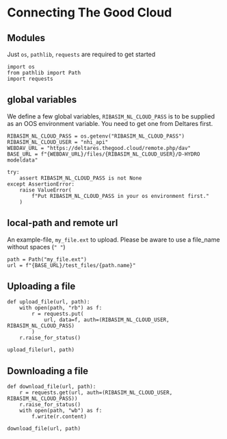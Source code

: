# Connecting The Good Cloud

## Modules
Just `os`, `pathlib`, `requests` are required to get started
```
import os
from pathlib import Path
import requests
```

## global variables
We define a few global variables, `RIBASIM_NL_CLOUD_PASS` is to be supplied as an OOS environment variable.
You need to get one from Deltares first.

```
RIBASIM_NL_CLOUD_PASS = os.getenv("RIBASIM_NL_CLOUD_PASS")
RIBASIM_NL_CLOUD_USER = "nhi_api"
WEBDAV_URL = "https://deltares.thegood.cloud/remote.php/dav"
BASE_URL = f"{WEBDAV_URL}/files/{RIBASIM_NL_CLOUD_USER}/D-HYDRO modeldata"

try:
    assert RIBASIM_NL_CLOUD_PASS is not None
except AssertionError:
    raise ValueError(
        f"Put RIBASIM_NL_CLOUD_PASS in your os environment first."
    )
```

## local-path and remote url
An example-file, `my_file.ext` to upload. Please be aware to use a file_name without spaces (`" "`)
```
path = Path("my_file.ext")
url = f"{BASE_URL}/test_files/{path.name}"
```

## Uploading a file


```
def upload_file(url, path):
    with open(path, "rb") as f:
        r = requests.put(
            url, data=f, auth=(RIBASIM_NL_CLOUD_USER, RIBASIM_NL_CLOUD_PASS)
        )
    r.raise_for_status()

upload_file(url, path)
```

## Downloading a file

```
def download_file(url, path):
    r = requests.get(url, auth=(RIBASIM_NL_CLOUD_USER, RIBASIM_NL_CLOUD_PASS))
    r.raise_for_status()
    with open(path, "wb") as f:
        f.write(r.content)

download_file(url, path)
```
